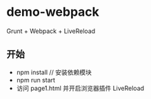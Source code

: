 # demo-webpack #

Grunt + Webpack + LiveReload

## 开始 ##
- npm install // 安装依赖模块
- npm run start
- 访问 page1.html 并开启浏览器插件 LiveReload

